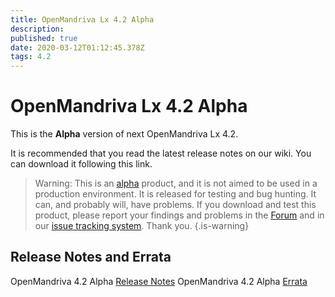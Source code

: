 ```yaml
---
title: OpenMandriva Lx 4.2 Alpha
description: 
published: true
date: 2020-03-12T01:12:45.378Z
tags: 4.2
---
```


# OpenMandriva Lx 4.2 Alpha

This is the **Alpha** version of next OpenMandriva Lx 4.2.


It is recommended that you read the latest release notes on our wiki.
You can download it following this link.

> Warning: This is an [alpha](/releases/software-release-life-cycle#alpha) product, and it is not aimed to be used in a production environment. It is released for testing and bug hunting. It can, and probably will, have problems. If you download and test this product, please report your findings and problems in the [Forum](http://forum.openmandriva.org/) and in our [issue tracking system](http://issues.openmandriva.org/).
Thank you.
{.is-warning}


## Release Notes and Errata
OpenMandriva 4.2 Alpha [Release Notes](/releases/omlx42/alpha/notes)
OpenMandriva 4.2 Alpha [Errata](/releases/omlx42/alpha/errata)